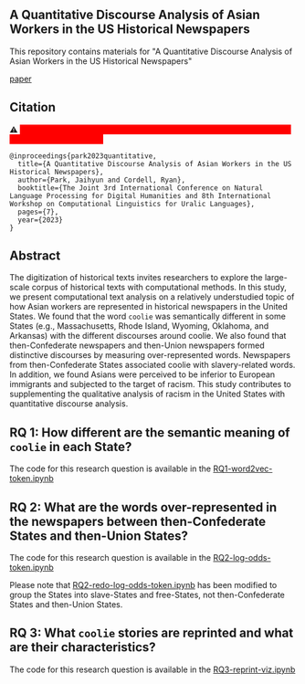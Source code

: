 ## A Quantitative Discourse Analysis of Asian Workers in the US Historical Newspapers
This repository contains materials for "A Quantitative Discourse Analysis of Asian Workers in the US Historical Newspapers"

[paper](https://arxiv.org/abs/2402.02572)

## Citation

:warning:
<mark style='background-color:red'>
<span style='color:red'>
*Warning: This paper contains examples of offensive language targeting marginalized population.*
</span>
</mark>

```
@inproceedings{park2023quantitative,
  title={A Quantitative Discourse Analysis of Asian Workers in the US Historical Newspapers},
  author={Park, Jaihyun and Cordell, Ryan},
  booktitle={The Joint 3rd International Conference on Natural Language Processing for Digital Humanities and 8th International Workshop on Computational Linguistics for Uralic Languages},
  pages={7},
  year={2023}
}
```
## Abstract
The digitization of historical texts invites researchers to explore the large-scale corpus of historical texts with computational methods. In this study, we present computational text analysis on a relatively understudied topic of how Asian workers are represented in historical newspapers in the United States. We found that the word ``coolie`` was semantically different in some States (e.g., Massachusetts, Rhode Island, Wyoming, Oklahoma, and Arkansas) with the different discourses around coolie. We also found that then-Confederate newspapers and then-Union newspapers formed distinctive discourses by measuring over-represented words. Newspapers from then-Confederate States associated coolie with slavery-related words. In addition, we found Asians were perceived to be inferior to European immigrants and subjected to the target of racism. This study contributes to supplementing the qualitative analysis of racism in the United States with quantitative discourse analysis.

## RQ 1: How different are the semantic meaning of ``coolie`` in each State?
The code for this research question is available in the [RQ1-word2vec-token.ipynb](https://github.com/park-jay/coolie/blob/main/RQ1-word2vec-token.ipynb)

## RQ 2: What are the words over-represented in the newspapers between then-Confederate States and then-Union States?
The code for this research question is available in the [RQ2-log-odds-token.ipynb](https://github.com/park-jay/coolie/blob/main/RQ2-log-odds-token.ipynb) 

Please note that [RQ2-redo-log-odds-token.ipynb](https://github.com/park-jay/coolie/blob/main/RQ2-redo-log-odds-token.ipynb) has been modified to group the States into slave-States and free-States, not then-Confederate States and then-Union States.

## RQ 3: What ``coolie`` stories are reprinted and what are their characteristics?
The code for this research question is available in the [RQ3-reprint-viz.ipynb](https://github.com/park-jay/coolie/blob/main/RQ3-reprint-viz.ipynb)
